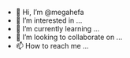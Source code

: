 - 👋 Hi, I’m @megahefa
- 👀 I’m interested in ...
- 🌱 I’m currently learning ...
- 💞️ I’m looking to collaborate on ...
- 📫 How to reach me ...

<!---
megahefa/megahefa is a ✨ special ✨ repository because its `README.md` (this file) appears on your GitHub profile.
You can click the Preview link to take a look at your changes.
--->
